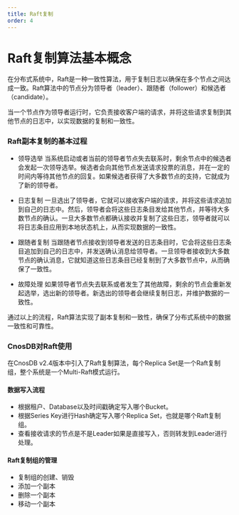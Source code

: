 ```yaml
---
title: Raft复制
order: 4
---
```


# Raft复制算法基本概念

在分布式系统中，Raft是一种一致性算法，用于复制日志以确保在多个节点之间达成一致。Raft算法中的节点分为领导者（leader）、跟随者（follower）和候选者（candidate）。

当一个节点作为领导者运行时，它负责接收客户端的请求，并将这些请求复制到其他节点的日志中，以实现数据的复制和一致性。

### Raft副本复制的基本过程
- 领导选举
  当系统启动或者当前的领导者节点失去联系时，剩余节点中的候选者会发起一次领导选举。候选者会向其他节点发送请求投票的消息，并在一定的时间内等待其他节点的回复。如果候选者获得了大多数节点的支持，它就成为了新的领导者。

- 日志复制
  一旦选出了领导者，它就可以接收客户端的请求，并将这些请求追加到自己的日志中。然后，领导者会将这些日志条目发给其他节点，并等待大多数节点的确认。一旦大多数节点都确认接收并复制了这些日志，领导者就可以将日志条目应用到本地状态机上，从而实现数据的一致性。

- 跟随者复制
  当跟随者节点接收到领导者发送的日志条目时，它会将这些日志条目追加到自己的日志中，并发送确认消息给领导者。一旦领导者接收到大多数节点的确认消息，它就知道这些日志条目已经复制到了大多数节点中，从而确保了一致性。

- 故障处理
  如果领导者节点失去联系或者发生了其他故障，剩余的节点会重新发起选举，选出新的领导者。新选出的领导者会继续复制日志，并维护数据的一致性。

通过以上的流程，Raft算法实现了副本复制和一致性，确保了分布式系统中的数据一致性和可靠性。

### CnosDB对Raft使用

在CnosDB v2.4版本中引入了Raft复制算法，每个Replica Set是一个Raft复制组，整个系统是一个Multi-Raft模式运行。

#### 数据写入流程 

- 根据租户、Database以及时间戳确定写入哪个Bucket。
- 根据Series Key进行Hash确定写入哪个Replica Set，也就是哪个Raft复制组。
- 查看接收请求的节点是不是Leader如果是直接写入，否则转发到Leader进行处理。

#### Raft复制组的管理

- 复制组的创建、销毁
- 添加一个副本
- 删除一个副本
- 移动一个副本
